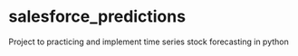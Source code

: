 # salesforce_predictions
Project to practicing and implement time series stock forecasting in python
